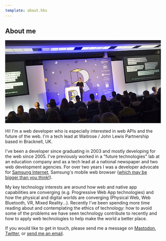 ```yaml
---
template: about.hbs
---
```


## About me

![Peter speaking at RenderConf 2018](/images/pages/about/peter-renderconf-2018.jpg)

Hi! I'm a web developer who is especially interested in web APIs and the future of the web. I'm a tech lead at Waitrose / John Lewis Partnership based in Bracknell, UK.

I've been a developer since graduating in 2003 and mostly developing for the web since 2005. I've previously worked in
a "future technologies" lab at an education company and as a tech lead at a national newspaper and two web development
agencies. For over two years I was a developer advocate for [Samsung Internet](https://samsunginter.net), 
Samsung's mobile web browser ([which may be bigger than you think!](https://medium.com/samsung-internet-dev/think-you-know-the-top-web-browsers-458a0a070175)).

My key technology interests are around how web and native app capabilities are converging (e.g. Progressive Web App 
technologies) and how the physical and digital worlds are converging (Physical Web, Web Bluetooth, VR, Mixed Reality...). 
Recently I've been spending more time reading about and contemplating the ethics of technology: how to avoid some of 
the problems we have seen technology contribute to recently and how to apply web technologies to help make the world a 
better place.

If you would like to get in touch, please send me a message on 
[Mastodon](https://toot.cafe/@peter), [Twitter](https://twitter.com/poshaughnessy), or [send me an email](mailto:peter.oshaughnessy@gmail.com).

